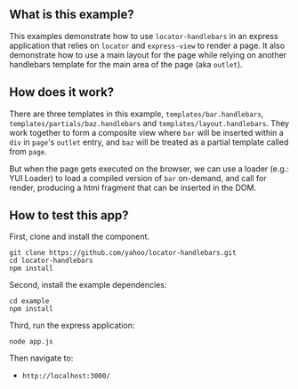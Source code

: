 What is this example?
---------------------

This examples demonstrate how to use `locator-handlebars` in an express application that relies on `locator` and `express-view` to render a page. It also demonstrate how to use a main layout for the page while relying on another handlebars template for the main area of the page (aka `outlet`).


How does it work?
-----------------

There are three templates in this example, `templates/bar.handlebars`, `templates/partials/baz.handlebars` and `templates/layout.handlebars`. They work together to form a composite view where `bar` will be inserted within a `div` in `page`'s `outlet` entry, and `baz` will be treated as a partial template called from `page`.

But when the page gets executed on the browser, we can use a loader (e.g.: YUI Loader) to load a compiled version of `bar` on-demand, and call for render, producing a html fragment that can be inserted in the DOM.


How to test this app?
---------------------

First, clone and install the component.

```
git clone https://github.com/yahoo/locator-handlebars.git
cd locator-handlebars
npm install
```

Second, install the example dependencies:

```
cd example
npm install
```

Third, run the express application:

```
node app.js
```

Then navigate to:

* `http://localhost:3000/`
